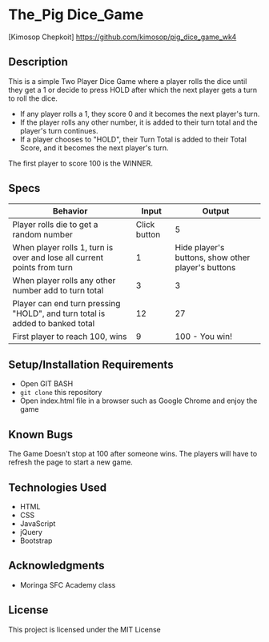 # The_Pig Dice_Game
[Kimosop Chepkoit] https://github.com/kimosop/pig_dice_game_wk4


## Description

This is a simple Two Player Dice Game where a player rolls the dice until they get a 1 or decide to press HOLD after which the next player gets a turn to roll the dice.

* If any player rolls a 1, they score 0 and it becomes the next player's turn.
* If the player rolls any other number, it is added to their turn total and the player's turn continues.
* If a player chooses to "HOLD", their Turn Total is added to their Total Score, and it becomes the next player's turn.

The first player to score 100 is the WINNER.

## Specs

 | Behavior                                       |  Input | Output    |
 | ---------------------------------------------- | ------ | --------- |
 | Player rolls die to get a random number    | Click button      | 5      |
 | When player rolls 1, turn is over and lose all current points from turn  | 1 | Hide player's buttons, show other player's buttons  |
 | When player rolls any other number add to turn total | 3     | 3  |
 | Player can end turn pressing "HOLD", and turn total is added to banked total        | 12      | 27         |
 | First player to reach 100, wins     | 9      | 100 - You win!       |

## Setup/Installation Requirements

* Open GIT BASH
* `git clone` this repository
* Open index.html file in a browser such as Google Chrome and enjoy the game


## Known Bugs
The Game Doesn't stop at 100 after someone wins. The players will have to refresh the page to start a new game.

## Technologies Used

* HTML
* CSS
* JavaScript
* jQuery
* Bootstrap

## Acknowledgments

* Moringa SFC Academy class

## License

This project is licensed under the MIT License
